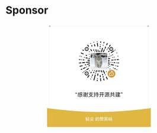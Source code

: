 # Sponsor

<div align="center">
  <img src="https://raw.githubusercontent.com/sndraw/user-attachments/refs/heads/main/20250303142247.jpg" alt="Buy Me a Coffee" width="280"/>
</div>